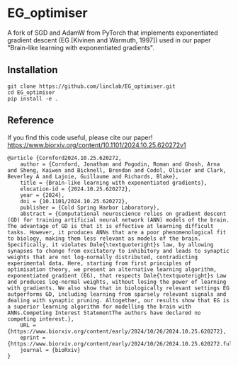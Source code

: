 # EG_optimiser
A fork of SGD and AdamW from PyTorch that implements exponentiated gradient descent (EG [Kivinen and Warmuth, 1997])
used in our paper "Brain-like learning with exponentiated gradients".

## Installation
```
git clone https://github.com/linclab/EG_optimiser.git
cd EG_optimiser
pip install -e .
```

## Reference
If you find this code useful, please cite our paper!
https://www.biorxiv.org/content/10.1101/2024.10.25.620272v1

```
@article {Cornford2024.10.25.620272,
	author = {Cornford, Jonathan and Pogodin, Roman and Ghosh, Arna and Sheng, Kaiwen and Bicknell, Brendan and Codol, Olivier and Clark, Beverley A and Lajoie, Guillaume and Richards, Blake},
	title = {Brain-like learning with exponentiated gradients},
	elocation-id = {2024.10.25.620272},
	year = {2024},
	doi = {10.1101/2024.10.25.620272},
	publisher = {Cold Spring Harbor Laboratory},
	abstract = {Computational neuroscience relies on gradient descent (GD) for training artificial neural network (ANN) models of the brain. The advantage of GD is that it is effective at learning difficult tasks. However, it produces ANNs that are a poor phenomenological fit to biology, making them less relevant as models of the brain. Specifically, it violates Dale{\textquoteright}s law, by allowing synapses to change from excitatory to inhibitory and leads to synaptic weights that are not log-normally distributed, contradicting experimental data. Here, starting from first principles of optimisation theory, we present an alternative learning algorithm, exponentiated gradient (EG), that respects Dale{\textquoteright}s Law and produces log-normal weights, without losing the power of learning with gradients. We also show that in biologically relevant settings EG outperforms GD, including learning from sparsely relevant signals and dealing with synaptic pruning. Altogether, our results show that EG is a superior learning algorithm for modelling the brain with ANNs.Competing Interest StatementThe authors have declared no competing interest.},
	URL = {https://www.biorxiv.org/content/early/2024/10/26/2024.10.25.620272},
	eprint = {https://www.biorxiv.org/content/early/2024/10/26/2024.10.25.620272.full.pdf},
	journal = {bioRxiv}
}
```
